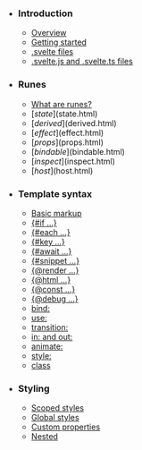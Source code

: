 -   ### Introduction
    
    -   [Overview](overview.html)
    -   [Getting started](getting-started.html)
    -   [.svelte files](svelte-files.html)
    -   [.svelte.js and .svelte.ts files](svelte-js-files.html)
-   ### Runes
    
    -   [What are runes?](what-are-runes.html)
    -   [$state]($state.html)
    -   [$derived]($derived.html)
    -   [$effect]($effect.html)
    -   [$props]($props.html)
    -   [$bindable]($bindable.html)
    -   [$inspect]($inspect.html)
    -   [$host]($host.html)
-   ### Template syntax
    
    -   [Basic markup](basic-markup.html)
    -   [{#if ...}](if.html)
    -   [{#each ...}](each.html)
    -   [{#key ...}](key.html)
    -   [{#await ...}](await.html)
    -   [{#snippet ...}](snippet.html)
    -   [{@render ...}](@render.html)
    -   [{@html ...}](@html.html)
    -   [{@const ...}](@const.html)
    -   [{@debug ...}](@debug.html)
    -   [bind:](bind.html)
    -   [use:](use.html)
    -   [transition:](transition.html)
    -   [in: and out:](in-and-out.html)
    -   [animate:](animate.html)
    -   [style:](style.html)
    -   [class](class.html)
-   ### Styling
    
    -   [Scoped styles](scoped-styles.html)
    -   [Global styles](global-styles.html)
    -   [Custom properties](custom-properties.html)
    -   [Nested <style> elements](nested-style-elements.html)
-   ### Special elements
    
    -   [<svelte:boundary>](svelte-boundary.html)
    -   [<svelte:window>](svelte-window.html)
    -   [<svelte:document>](svelte-document.html)
    -   [<svelte:body>](svelte-body.html)
    -   [<svelte:head>](svelte-head.html)
    -   [<svelte:element>](svelte-element.html)
    -   [<svelte:options>](svelte-options.html)
-   ### Runtime
    
    -   [Stores](stores.html)
    -   [Context](context.html)
    -   [Lifecycle hooks](lifecycle-hooks.html)
    -   [Imperative component API](imperative-component-api.html)
-   ### Misc
    
    -   [Testing](testing.html)
    -   [TypeScript](typescript.html)
    -   [Custom elements](custom-elements.html)
    -   [Svelte 4 migration guide](v4-migration-guide.html)
    -   [Svelte 5 migration guide](v5-migration-guide.html)
    -   [Frequently asked questions](faq.html)
-   ### Reference
    
    -   [svelte](svelte.html)
    -   [svelte/action](svelte-action.html)
    -   [svelte/animate](svelte-animate.html)
    -   [svelte/compiler](svelte-compiler.html)
    -   [svelte/easing](svelte-easing.html)
    -   [svelte/events](svelte-events.html)
    -   [svelte/legacy](svelte-legacy.html)
    -   [svelte/motion](svelte-motion.html)
    -   [svelte/reactivity/window](svelte-reactivity-window.html)
    -   [svelte/reactivity](svelte-reactivity.html)
    -   [svelte/server](svelte-server.html)
    -   [svelte/store](svelte-store.html)
    -   [svelte/transition](svelte-transition.html)
    -   [Compiler errors](compiler-errors.html)
    -   [Compiler warnings](compiler-warnings.html)
    -   [Runtime errors](runtime-errors.html)
    -   [Runtime warnings](runtime-warnings.html)
-   ### Legacy APIs
    
    -   [Overview](legacy-overview.html)
    -   [Reactive let/var declarations](legacy-let.html)
    -   [Reactive $: statements](legacy-reactive-assignments.html)
    -   [export let](legacy-export-let.html)
    -   [$$props and $$restProps](legacy-$$props-and-$$restProps.html)
    -   [on:](legacy-on.html)
    -   [<slot>](legacy-slots.html)
    -   [$$slots](legacy-$$slots.html)
    -   [<svelte:fragment>](legacy-svelte-fragment.html)
    -   [<svelte:component>](legacy-svelte-component.html)
    -   [<svelte:self>](legacy-svelte-self.html)
    -   [Imperative component API](legacy-component-api.html)

SvelteLegacy APIs

# Reactive $: statements

### On this page

-   [Reactive $: statements](legacy-reactive-assignments.html)
-   [Understanding dependencies](legacy-reactive-assignments.html#Understanding-dependencies)
-   [Browser-only code](legacy-reactive-assignments.html#Browser-only-code)

In runes mode, reactions to state updates are handled with the [`$derived`]($derived.html) and [`$effect`]($effect.html) runes.

In legacy mode, any top-level statement (i.e. not inside a block or a function) can be made reactive by prefixing it with a `$:` [label](https://developer.mozilla.org/en-US/docs/Web/JavaScript/Reference/Statements/label). These statements run after other code in the `<script>` and before the component markup is rendered, then whenever the values that they depend on change.

<script>
	let a = 1;
	let b = 2;
	// this is a 'reactive statement', and it will re-run
	// when `a`, `b` or `sum` change
	$: console.log(`${a} + ${b} = ${sum}`);
	// this is a 'reactive assignment' — `sum` will be
	// recalculated when `a` or `b` change. It is
	// not necessary to declare `sum` separately
	$: sum = a + b;
</script>

Statements are ordered *topologically* by their dependencies and their assignments: since the `console.log` statement depends on `sum`, `sum` is calculated first even though it appears later in the source.

Multiple statements can be combined by putting them in a block:

$: {
	// recalculate `total` when `items` changes
	total = 0;
	for (const `const item: any`item of items) {
		total += `const item: any`item.value;
	}
}

The left-hand side of a reactive assignments can be an identifier, or it can be a destructuring assignment:

$: ({ `larry: any`larry, `moe: any`moe, `curly: any`curly } = stooges);

## Understanding dependencies[](legacy-reactive-assignments.html#Understanding-dependencies)

The dependencies of a `$:` statement are determined at compile time — they are whichever variables are referenced (but not assigned to) inside the statement.

In other words, a statement like this will *not* re-run when `count` changes, because the compiler cannot ‘see’ the dependency:

let `let count: number`count = 0;
let `let double: () => number`double = () => `let count: number`count * 2;
$: doubled = `let double: () => number`double();

Similarly, topological ordering will fail if dependencies are referenced indirectly: `z` will never update, because `y` is not considered ‘dirty’ when the update occurs. Moving `$: z = y` below `$: setY(x)` will fix it:

<script>
	let x = 0;
	let y = 0;
	$: z = y;
	$: setY(x);
	function setY(value) {
		y = value;
	}
</script>

## Browser-only code[](legacy-reactive-assignments.html#Browser-only-code)

Reactive statements run during server-side rendering as well as in the browser. This means that any code that should only run in the browser must be wrapped in an `if` block:

$: if (browser) {
	`var document: Document`

[MDN Reference](https://developer.mozilla.org/docs/Web/API/Window/document)

document.`Document.title: string`

Contains the title of the document.

[MDN Reference](https://developer.mozilla.org/docs/Web/API/Document/title)

title = title;
}

[Edit this page on GitHub](https://github.com/sveltejs/svelte/edit/main/documentation/docs/99-legacy/02-legacy-reactive-assignments.md)

previous next

[Reactive let/var declarations](legacy-let.html) [export let](legacy-export-let.html)